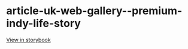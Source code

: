 # article-uk-web-gallery--premium-indy-life-story

[View in storybook](https://raw.githack.com/Independent-Digital-News-and-Media-Ltd/indy-pwamp-sb/PR-2062-sb/index.html?path=/story/article-uk-web-gallery--premium-indy-life-story)
